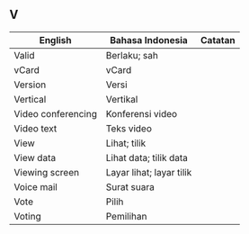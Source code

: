 ## V

| English			| Bahasa Indonesia		| Catatan		|
|-------------------|-----------------------|---------------|
| Valid 			| Berlaku; sah 			| |
| vCard 			| vCard 				| |
| Version 			| Versi 				| |
| Vertical 			| Vertikal 				| |
| Video conferencing 	| Konferensi video 	| |
| Video text 		| Teks video 			| |
| View 				| Lihat; tilik 			| |
| View data 		| Lihat data; tilik data | |
| Viewing screen 	| Layar lihat; layar tilik | |
| Voice mail 		| Surat suara 			| |
| Vote 				| Pilih  				| |
| Voting 			| Pemilihan 			| |